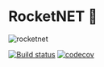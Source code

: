 # RocketNET :rocket:

![rocketnet](https://user-images.githubusercontent.com/8173605/35593564-e32fef90-0618-11e8-9d85-a4551ebc8fb4.jpg)

[![Build status](https://ci.appveyor.com/api/projects/status/se2q8m5lx2lkw8ex?svg=true)](https://ci.appveyor.com/project/Greenwood/rocketnet)
[![codecov](https://codecov.io/gh/DarkSideMoon/RocketNET/branch/master/graph/badge.svg)](https://codecov.io/gh/DarkSideMoon/RocketNET)